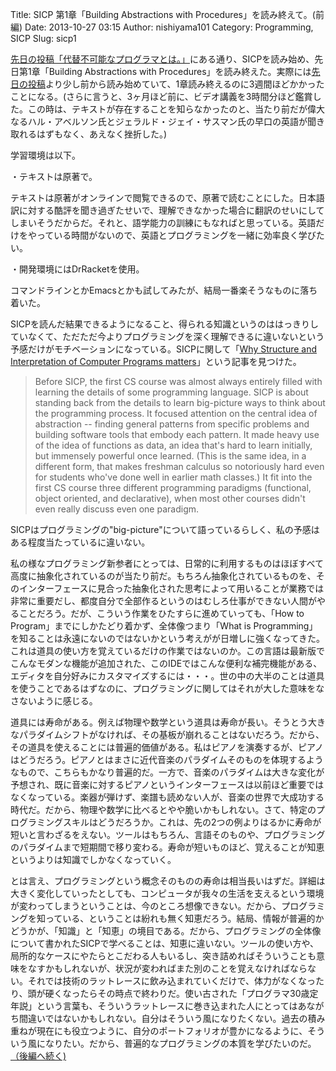 Title: SICP 第1章「Building Abstractions with Procedures」を読み終えて。(前編)
Date: 2013-10-27 03:15
Author: nishiyama101
Category: Programming, SICP
Slug: sicp1

[先日の投稿「代替不可能なプログラマとは。」][]にある通り、SICPを読み始め、先日第1章「Building
Abstractions with
Procedures」を読み終えた。実際には[先日の投稿][先日の投稿「代替不可能なプログラマとは。」]より少し前から読み始めていて、1章読み終えるのに3週間ほどかかったことになる。(さらに言うと、3ヶ月ほど前に、ビデオ講義を3時間分ほど鑑賞した。この時は、テキストが存在することを知らなかったのと、当たり前だが偉大なるハル・アベルソン氏とジェラルド・ジェイ・サスマン氏の早口の英語が聞き取れるはずもなく、あえなく挫折した。)

学習環境は以下。

・テキストは原著で。  

テキストは原著がオンラインで閲覧できるので、原著で読むことにした。日本語訳に対する酷評を聞き過ぎたせいで、理解できなかった場合に翻訳のせいにしてしまいそうだからだ。それと、語学能力の訓練にもなればと思っている。英語だけをやっている時間がないので、英語とプログラミングを一緒に効率良く学びたい。

・開発環境にはDrRacketを使用。  

コマンドラインとかEmacsとかも試してみたが、結局一番楽そうなものに落ち着いた。

SICPを読んだ結果できるようになること、得られる知識というのははっきりしていなくて、ただただ今よりプログラミングを深く理解できるに違いないという予感だけがモチベーションになっている。SICPに関して「[Why
Structure and Interpretation of Computer Programs
matters][]」という記事を見つけた。

> Before SICP, the first CS course was almost always entirely filled
> with learning the details of some programming language. SICP is about
> standing back from the details to learn big-picture ways to think
> about the programming process. It focused attention on the central
> idea of abstraction -- finding general patterns from specific problems
> and building software tools that embody each pattern. It made heavy
> use of the idea of functions as data, an idea that's hard to learn
> initially, but immensely powerful once learned. (This is the same
> idea, in a different form, that makes freshman calculus so notoriously
> hard even for students who've done well in earlier math classes.) It
> fit into the first CS course three different programming paradigms
> (functional, object oriented, and declarative), when most other
> courses didn't even really discuss even one paradigm.

SICPはプログラミングの"big-picture"について語っているらしく、私の予感はある程度当たっているに違いない。

私の様なプログラミング新参者にとっては、日常的に利用するものはほぼすべて高度に抽象化されているのが当たり前だ。もちろん抽象化されているものを、そのインターフェースに見合った抽象化された思考によって用いることが業務では非常に重要だし、都度自分で全部作るというのはむしろ仕事ができない人間がやることだろう。だが、こういう作業をひたすらに進めていっても、「How
to Program」までにしかたどり着かず、全体像つまり「What is
Programming」を知ることは永遠にないのではないかという考えがが日増しに強くなってきた。これは道具の使い方を覚えているだけの作業ではないのか。この言語は最新版でこんなモダンな機能が追加された、このIDEではこんな便利な補完機能がある、エディタを自分好みにカスタマイズするには・・・。世の中の大半のことは道具を使うことであるはずなのに、プログラミングに関してはそれが大した意味をなさないように感じる。

道具には寿命がある。例えば物理や数学という道具は寿命が長い。そうとう大きなパラダイムシフトがなければ、その基板が崩れることはないだろう。だから、その道具を使えることには普遍的価値がある。私はピアノを演奏するが、ピアノはどうだろう。ピアノとはまさに近代音楽のパラダイムそのものを体現するようなもので、こちらもかなり普遍的だ。一方で、音楽のパラダイムは大きな変化が予想され、既に音楽に対するピアノというインターフェースは以前ほど重要ではなくなっている。楽器が弾けず、楽譜も読めない人が、音楽の世界で大成功する時代だ。だから、物理や数学に比べるとやや脆いかもしれない。さて、特定のプログラミングスキルはどうだろうか。これは、先の2つの例よりはるかに寿命が短いと言わざるをえない。ツールはもちろん、言語そのものや、プログラミングのパラダイムまで短期間で移り変わる。寿命が短いものほど、覚えることが知恵というよりは知識でしかなくなっていく。

とは言え、プログラミングという概念そのものの寿命は相当長いはずだ。詳細は大きく変化していったとしても、コンピュータが我々の生活を支えるという環境が変わってしまうということは、今のところ想像できない。だから、プログラミングを知っている、ということは紛れも無く知恵だろう。結局、情報が普遍的かどうかが、「知識」と「知恵」の境目である。だから、プログラミングの全体像について書かれたSICPで学べることは、知恵に違いない。ツールの使い方や、局所的なケースにやたらとこだわる人もいるし、突き詰めればそういうことも意味をなすかもしれないが、状況が変わればまた別のことを覚えなければならない。それでは技術のラットレースに飲み込まれていくだけで、体力がなくなったり、頭が硬くなったらその時点で終わりだ。使い古された「プログラマ30歳定年説」という言葉も、そういうラットレースに巻き込まれた人にとってはあながち間違いではないかもしれない。自分はそういう風になりたくない。過去の積み重ねが現在にも役立つように、自分のポートフォリオが豊かになるように、そういう風になりたい。だから、普遍的なプログラミングの本質を学びたいのだ。[（後編へ続く)][]

  [先日の投稿「代替不可能なプログラマとは。」]: http://yuseinishiyama.com/archives/179
    "代替不可能なプログラマとは。"
  [Why Structure and Interpretation of Computer Programs matters]: http://www.cs.berkeley.edu/~bh/sicp.html
    "Why Structure and Interpretation of Computer Programs matters"
  [（後編へ続く)]: http://yuseinishiyama.com/archives/188
    "SICP 第1章「Building Abstractions with Procedures」を読み終えて。(後編)"

